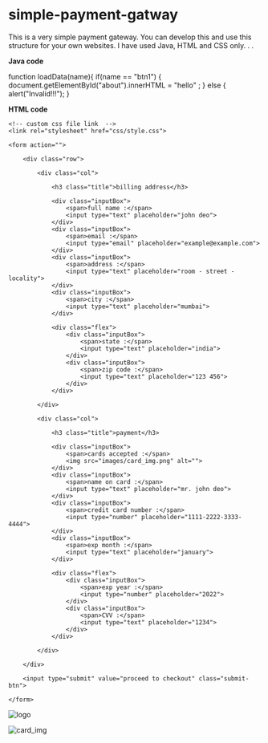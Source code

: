 # simple-payment-gatway

This is a very simple payment gateway. You can develop this and use this structure for your own websites. I have used Java, HTML and CSS only. 
.
.

**Java code**

function loadData(name){
	if(name == "btn1") {
		document.getElementById("about").innerHTML = "hello" ;
	}
	else {
		alert("Invalid!!!");
	}

**HTML code**

<!DOCTYPE html>
<html lang="en">
<head>
    <meta charset="UTF-8">
    <meta http-equiv="X-UA-Compatible" content="IE=edge">
    <meta name="viewport" content="width=device-width, initial-scale=1.0">
    
    <!-- custom css file link  -->
    <link rel="stylesheet" href="css/style.css">

</head>
<body>

<div class="container">

    <form action="">

        <div class="row">

            <div class="col">

                <h3 class="title">billing address</h3>

                <div class="inputBox">
                    <span>full name :</span>
                    <input type="text" placeholder="john deo">
                </div>
                <div class="inputBox">
                    <span>email :</span>
                    <input type="email" placeholder="example@example.com">
                </div>
                <div class="inputBox">
                    <span>address :</span>
                    <input type="text" placeholder="room - street - locality">
                </div>
                <div class="inputBox">
                    <span>city :</span>
                    <input type="text" placeholder="mumbai">
                </div>

                <div class="flex">
                    <div class="inputBox">
                        <span>state :</span>
                        <input type="text" placeholder="india">
                    </div>
                    <div class="inputBox">
                        <span>zip code :</span>
                        <input type="text" placeholder="123 456">
                    </div>
                </div>

            </div>

            <div class="col">

                <h3 class="title">payment</h3>

                <div class="inputBox">
                    <span>cards accepted :</span>
                    <img src="images/card_img.png" alt="">
                </div>
                <div class="inputBox">
                    <span>name on card :</span>
                    <input type="text" placeholder="mr. john deo">
                </div>
                <div class="inputBox">
                    <span>credit card number :</span>
                    <input type="number" placeholder="1111-2222-3333-4444">
                </div>
                <div class="inputBox">
                    <span>exp month :</span>
                    <input type="text" placeholder="january">
                </div>

                <div class="flex">
                    <div class="inputBox">
                        <span>exp year :</span>
                        <input type="number" placeholder="2022">
                    </div>
                    <div class="inputBox">
                        <span>CVV :</span>
                        <input type="text" placeholder="1234">
                    </div>
                </div>

            </div>
    
        </div>

        <input type="submit" value="proceed to checkout" class="submit-btn">

    </form>

</div>    
    
</body>
</html>

![logo](https://github.com/Kesh17/simple-payment-gatway/assets/105196447/ad9ae042-ec08-45d7-815b-5391ca4a71cc)

![card_img](https://github.com/Kesh17/simple-payment-gatway/assets/105196447/c17daf9e-4c5e-47b0-a6ba-4968db0737b7)


